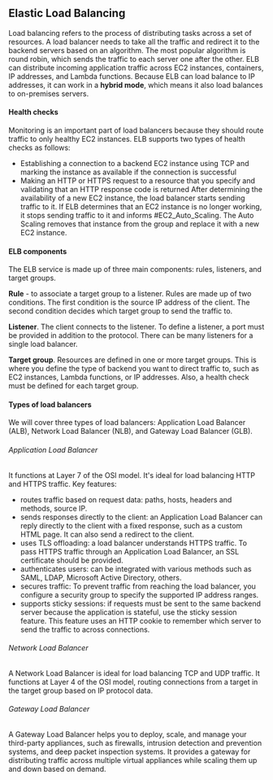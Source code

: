 ## Elastic Load Balancing

Load balancing refers to the process of distributing tasks across a set of resources. A load balancer needs to take all the traffic and redirect it to the backend servers based on an algorithm. The most popular algorithm is round robin, which sends the traffic to each server one after the other.
ELB can distribute incoming application traffic across EC2 instances, containers, IP addresses, and Lambda functions. Because ELB can load balance to IP addresses, it can work in a **hybrid mode**, which means it also load balances to on-premises servers.

#### Health checks
Monitoring is an important part of load balancers because they should route traffic to only healthy EC2 instances. ELB supports two types of health checks as follows:
- Establishing a connection to a backend EC2 instance using TCP and marking the instance as available if the connection is successful
- Making an HTTP or HTTPS request to a resource that you specify and validating that an HTTP response code is returned
After determining the availability of a new EC2 instance, the load balancer starts sending traffic to it. If ELB determines that an EC2 instance is no longer working, it stops sending traffic to it and informs #EC2_Auto_Scaling. The Auto Scaling removes that instance from the group and replace it with a new EC2 instance.

#### ELB components
The ELB service is made up of three main components: rules, listeners, and target groups.

**Rule** - to associate a target group to a listener. Rules are made up of two conditions. The first condition is the source IP address of the client. The second condition decides which target group to send the traffic to.

**Listener**. The client connects to the listener. To define a listener, a port must be provided in addition to the protocol. There can be many listeners for a single load balancer.

**Target group**. Resources are defined in one or more target groups. This is where you define the type of backend you want to direct traffic to, such as EC2 instances, Lambda functions, or IP addresses. Also, a health check must be defined for each target group.

#### Types of load balancers
We will cover three types of load balancers: Application Load Balancer (ALB), Network Load Balancer (NLB), and Gateway Load Balancer (GLB).

###### Application Load Balancer
It functions at Layer 7 of the OSI model. It's ideal for load balancing HTTP and HTTPS traffic. Key features:
- routes traffic based on request data: paths, hosts, headers and methods, source IP.
- sends responses directly to the client: an Application Load Balancer can reply directly to the client with a fixed response, such as a custom HTML page. It can also send a redirect to the client.
- uses TLS offloading: a load balancer understands HTTPS traffic. To pass HTTPS traffic through an Application Load Balancer, an SSL certificate should be provided.
- authenticates users: can be integrated with various methods such as SAML, LDAP, Microsoft Active Directory, others.
- secures traffic: To prevent traffic from reaching the load balancer, you configure a security group to specify the supported IP address ranges.
- supports sticky sessions: if requests must be sent to the same backend server because the application is stateful, use the sticky session feature. This feature uses an HTTP cookie to remember which server to send the traffic to across connections.
###### Network Load Balancer
A Network Load Balancer is ideal for load balancing TCP and UDP traffic. It functions at Layer 4 of the OSI model, routing connections from a target in the target group based on IP protocol data.
###### Gateway Load Balancer
A Gateway Load Balancer helps you to deploy, scale, and manage your third-party appliances, such as firewalls, intrusion detection and prevention systems, and deep packet inspection systems. It provides a gateway for distributing traffic across multiple virtual appliances while scaling them up and down based on demand.